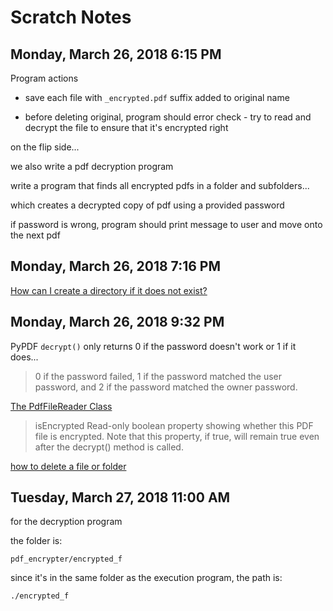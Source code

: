 # Scratch Notes

## Monday, March 26, 2018 6:15 PM

Program actions

* save each file with `_encrypted.pdf` suffix added to original name

* before deleting original, program should error check - try to read and decrypt the file to ensure that it's encrypted right

on the flip side...

we also write a pdf decryption program

write a program that finds all encrypted pdfs in a folder and subfolders...

which creates a decrypted copy of pdf using a provided password

if password is wrong, program should print message to user and move onto the next pdf

## Monday, March 26, 2018 7:16 PM

[How can I create a directory if it does not exist?](https://stackoverflow.com/questions/273192/how-can-i-create-a-directory-if-it-does-not-exist)

## Monday, March 26, 2018 9:32 PM

PyPDF `decrypt()` only returns 0 if the password doesn't work or 1 if it does...

> 0 if the password failed, 1 if the password matched the user password, and 2 if the password matched the owner password.

[The PdfFileReader Class](https://pythonhosted.org/PyPDF2/PdfFileReader.html)

> isEncrypted
> Read-only boolean property showing whether this PDF file is encrypted. Note that this property, if true, will remain true even after the decrypt() method is called.

[how to delete a file or folder](https://stackoverflow.com/questions/6996603/how-to-delete-a-file-or-folder)

## Tuesday, March 27, 2018 11:00 AM

for the decryption program

the folder is:

	pdf_encrypter/encrypted_f

since it's in the same folder as the execution program, the path is:

	./encrypted_f

